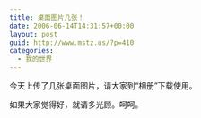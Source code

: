 ```yaml
---
title: 桌面图片几张！
date: 2006-06-14T14:31:57+00:00
layout: post
guid: http://www.mstz.us/?p=410
categories:
  - 我的世界
---
```


今天上传了几张桌面图片，请大家到“相册”下载使用。

如果大家觉得好，就请多光顾。呵呵。

